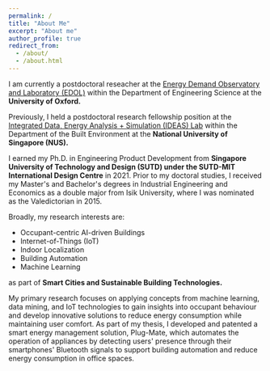 ```yaml
---
permalink: /
title: "About Me"
excerpt: "About me"
author_profile: true
redirect_from: 
  - /about/
  - /about.html
---
```

I am currently a postdoctoral reseacher at the [Energy Demand Observatory and Laboratory (EDOL)](https://edol.uk/) within the Department of Engineering Science at the **University of Oxford.**

Previously, I held a postdoctoral research fellowship position at the [Integrated Data, Energy Analysis + Simulation (IDEAS) Lab](https://ideaslab.io/) within the Department of the Built Environment at the **National University of Singapore (NUS).**

I earned my Ph.D. in Engineering Product Development from **Singapore University of Technology and Design (SUTD) under the SUTD-MIT International Design Centre** in 2021. 
Prior to my doctoral studies, I received my Master's and Bachelor's degrees in Industrial Engineering and Economics 
as a double major from Isik University, where I was nominated as the Valedictorian in 2015.

Broadly, my research interests are:
* Occupant-centric AI-driven Buildings 
* Internet-of-Things (IoT)
* Indoor Localization
* Building Automation
* Machine Learning

as part of **Smart Cities and Sustainable Building Technologies.**

My primary research focuses on applying concepts from machine learning, 
data mining, and IoT technologies to gain insights into 
occupant behaviour and develop innovative solutions to reduce energy consumption while maintaining user comfort. 
As part of my thesis, I developed and patented a smart energy management solution, Plug-Mate, 
which automates the operation of appliances by detecting users' presence through their smartphones' Bluetooth signals to 
support building automation and reduce energy consumption in office spaces.








